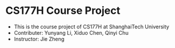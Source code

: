 # CS177H  Course Project

* This is the course project of CS177H at ShanghaiTech University
* Contributer: Yunyang Li, Xiduo Chen, Qinyi Chu
* Instructor: Jie Zheng 
